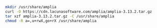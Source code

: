 ﻿```sh
mkdir /usr/share/amplia
curl -O https://cdn.lacunasoftware.com/amplia/amplia-3.13.2.tar.gz
tar xzf amplia-3.13.2.tar.gz -C /usr/share/amplia
chmod -R a=,u+rwX,go+rX /usr/share/amplia
```
